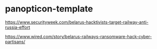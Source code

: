 # panopticon-template

https://www.securityweek.com/belarus-hacktivists-target-railway-anti-russia-effort

https://www.wired.com/story/belarus-railways-ransomware-hack-cyber-partisans/
